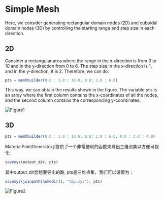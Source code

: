 # Simple Mesh

Here, we consider generating rectangular domain nodes (2D) and cuboidal domain nodes (3D) by controlling the starting range and step size in each direction.

## 2D

Consider a rectangular area where the range in the x-direction is from 0 to 10 and in the 
y-direction from 0 to 6. The step size in the x-direction is 1, and in the y-direction, it 
is 2. Therefore, we can do:

```julia
pts = meshbuilder(0.0 : 1.0 : 10.0, 0.0: 2.0 : 6.0)
```

This way, we can obtain the results shown in the figure. The variable `pts` is an array 
where the first column contains the x-coordinates of all the nodes, and the second column 
contains the corresponding y-coordinates.

![Figure1](../figure/figure1.png)

## 3D

```julia
pts = meshbuilder(0.0 : 1.0 : 10.0, 0.0: 2.0 : 6.0, 0.0 : 2.0 : 4.0)
```

MaterialPointGenerator.jl提供了一个非常便利的函数来导出三维点集以方便可视化:

```julia
savexyz(output_dir, pts)
```

其中output_dir您想要导出的路, pts是三维点集，我们可以设置为：

```julia
savexyz(joinpath(homedir(), "tmp.xyz"), pts)
```

![Figure2](../figure/figure2.png)